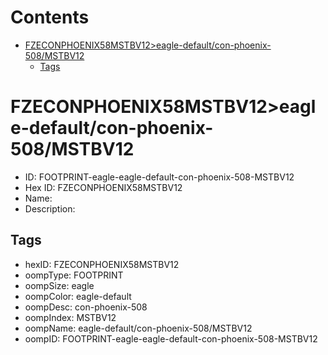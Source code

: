



Contents
========

* [FZECONPHOENIX58MSTBV12>eagle-default/con-phoenix-508/MSTBV12](#fzeconphoenix58mstbv12eagle-defaultcon-phoenix-508mstbv12)
	* [Tags](#tags)

# FZECONPHOENIX58MSTBV12>eagle-default/con-phoenix-508/MSTBV12

- ID: FOOTPRINT-eagle-eagle-default-con-phoenix-508-MSTBV12
- Hex ID: FZECONPHOENIX58MSTBV12
- Name: 
- Description: 

## Tags

- hexID: FZECONPHOENIX58MSTBV12
- oompType: FOOTPRINT
- oompSize: eagle
- oompColor: eagle-default
- oompDesc: con-phoenix-508
- oompIndex: MSTBV12
- oompName: eagle-default/con-phoenix-508/MSTBV12
- oompID: FOOTPRINT-eagle-eagle-default-con-phoenix-508-MSTBV12
